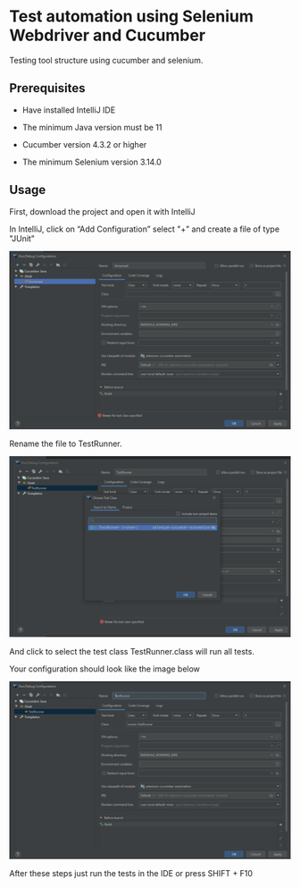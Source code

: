 # Test automation using Selenium Webdriver and Cucumber
Testing tool structure using cucumber and selenium.

## Prerequisites
 - Have installed IntelliJ IDE

 - The minimum Java version must be 11

 - Cucumber version 4.3.2 or higher

 - The minimum Selenium version 3.14.0
 
## Usage

First, download the project and open it with IntelliJ

In IntelliJ, click on “Add Configuration” select "+" and create a file of type "JUnit"

![Step 1](images/img1.png)



Rename the file to TestRunner.


![Step 2](images/img2.png)


And click to select the test class TestRunner.class will run all tests.

Your configuration should look like the image below



![Step 3](images/img3.png)




After these steps just run the tests in the IDE or press SHIFT + F10
